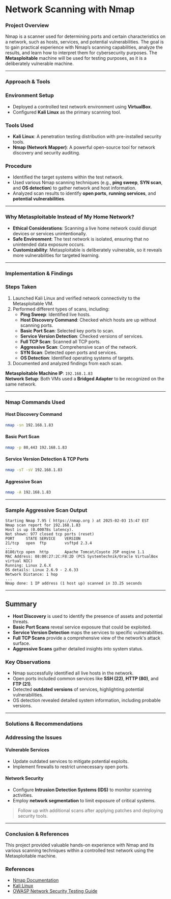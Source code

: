 # Network Scanning with Nmap

### Project Overview

Nmap is a scanner used for determining ports and certain characteristics on a network, such as hosts, services, and potential vulnerabilities. The goal is to gain practical experience with Nmap’s scanning capabilities, analyze the results, and learn how to interpret them for cybersecurity purposes. The **Metasploitable** machine will be used for testing purposes, as it is a deliberately vulnerable machine.

---

### Approach & Tools

### Environment Setup
- Deployed a controlled test network environment using **VirtualBox**.
- Configured **Kali Linux** as the primary scanning tool.

### Tools Used
- **Kali Linux**: A penetration testing distribution with pre-installed security tools.
- **Nmap (Network Mapper)**: A powerful open-source tool for network discovery and security auditing.

### Procedure
- Identified the target systems within the test network.
- Used various Nmap scanning techniques (e.g., **ping sweep**, **SYN scan**, and **OS detection**) to gather network and host information.
- Analyzed scan results to identify **open ports**, **running services**, and **potential vulnerabilities**.

---

### Why Metasploitable Instead of My Home Network?

- **Ethical Considerations**: Scanning a live home network could disrupt devices or services unintentionally.
- **Safe Environment**: The test network is isolated, ensuring that no unintended data exposure occurs.
- **Customizability**: Metasploitable is deliberately vulnerable, so it reveals more vulnerabilities for targeted learning.

---

### Implementation & Findings

### Steps Taken
1. Launched Kali Linux and verified network connectivity to the Metasploitable VM.
2. Performed different types of scans, including:
   - **Ping Sweep**: Identified live hosts.
   - **Host Discovery Command**: Checked which hosts are up without scanning ports.
   - **Basic Port Scan**: Selected key ports to scan.
   - **Service Version Detection**: Checked versions of services.
   - **Full TCP Scan**: Scanned all TCP ports.
   - **Aggressive Scan**: Comprehensive scan of the network.
   - **SYN Scan**: Detected open ports and services.
   - **OS Detection**: Identified operating systems of targets.
3. Documented and analyzed findings from each scan.

**Metasploitable Machine IP**: `192.168.1.83`  
**Network Setup**: Both VMs used a **Bridged Adapter** to be recognized on the same network.

---

### Nmap Commands Used

#### Host Discovery Command
```bash
nmap -sn 192.168.1.83
```

#### Basic Port Scan
```bash
nmap -p 80,443 192.168.1.83
```

#### Service Version Detection & TCP Ports
```bash
nmap -sT -sV 192.168.1.83
```

#### Aggressive Scan
```bash
nmap -A 192.168.1.83
```

---

### Sample Aggressive Scan Output

```
Starting Nmap 7.95 ( https://nmap.org ) at 2025-02-03 15:47 EST
Nmap scan report for 192.168.1.83
Host is up (0.00078s latency).
Not shown: 977 closed tcp ports (reset)
PORT     STATE SERVICE    VERSION
21/tcp   open  ftp        vsftpd 2.3.4
...
8180/tcp open  http       Apache Tomcat/Coyote JSP engine 1.1
MAC Address: 08:00:27:2C:F8:2D (PCS Systemtechnik/Oracle VirtualBox virtual NIC)
Running: Linux 2.6.X
OS details: Linux 2.6.9 - 2.6.33
Network Distance: 1 hop
...
Nmap done: 1 IP address (1 host up) scanned in 33.25 seconds
```

---

## Summary

- **Host Discovery** is used to identify the presence of assets and potential threats.
- **Basic Port Scans** reveal service exposure that could be exploited.
- **Service Version Detection** maps the services to specific vulnerabilities.
- **Full TCP Scans** provide a comprehensive view of the network's attack surface.
- **Aggressive Scans** gather detailed insights into system status.

### Key Observations
- Nmap successfully identified all live hosts in the network.
- Open ports included common services like **SSH (22)**, **HTTP (80)**, and **FTP (21)**.
- Detected **outdated versions** of services, highlighting potential vulnerabilities.
- OS detection revealed detailed system information, including probable versions.

---

### Solutions & Recommendations

### Addressing the Issues

#### Vulnerable Services
- Update outdated services to mitigate potential exploits.
- Implement firewalls to restrict unnecessary open ports.

#### Network Security
- Configure **Intrusion Detection Systems (IDS)** to monitor scanning activities.
- Employ **network segmentation** to limit exposure of critical systems.

> Follow up with additional scans after applying patches and deploying security tools.

---

### Conclusion & References

This project provided valuable hands-on experience with Nmap and its various scanning techniques within a controlled test network using the Metasploitable machine.

### References
- [Nmap Documentation](https://nmap.org/docs.html)
- [Kali Linux](https://www.kali.org)
- [OWASP Network Security Testing Guide](https://owasp.org/www-project-network-security-testing-guide/)
